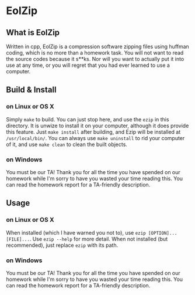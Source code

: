 # EolZip
## What is EolZip
Written in cpp, EolZip is a compression software zipping files using huffman coding, which is no more than a homework task. You will not want to read the source codes because it s**ks. Nor will you want to actually put it into use at any time, or you will regret that you had ever learned to use a computer.

## Build & Install
### on Linux or OS X
Simply `make` to build. You can just stop here, and use the `ezip` in this directory.
It is unwize to install it on your computer, although it does provide this feature. Just `make install` after building, and Ezip will be installed at `/usr/local/bin/`.
You can always use `make uninstall` to rid your computer of it, and use `make clean` to clean the built objects.

### on Windows
You must be our TA! Thank you for all the time you have spended on our homework while I'm sorry to have you wasted your time reading this. You can read the homework report for a TA-friendly description.

## Usage
### on Linux or OS X
When installed (which I have warned you not to), use `ezip [OPTION]... [FILE]...`. Use `ezip --help` for more detail.
When not installed (but recommended), just replace `ezip` with its path.

### on Windows
You must be our TA! Thank you for all the time you have spended on our homework while I'm sorry to have you wasted your time reading this. You can read the homework report for a TA-friendly description.